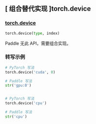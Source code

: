 ## [ 组合替代实现 ]torch.device

### [torch.device](https://pytorch.org/docs/stable/tensor_attributes.html#torch-device)

```python
torch.device(type, index)
```

Paddle 无此 API，需要组合实现。

### 转写示例

```python
# PyTorch 写法
torch.device('cuda', 0)

# Paddle 写法
str('gpu:0')


# PyTorch 写法
torch.device('cpu')

# Paddle 写法
str('cpu')

```
